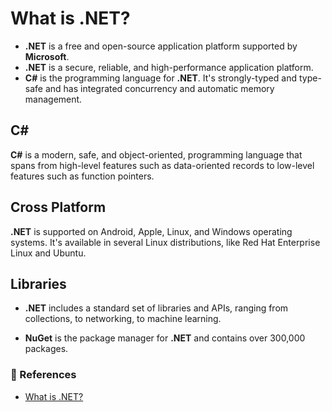 # What is .NET?

- **.NET** is a free and open-source application platform supported by **Microsoft**.
- **.NET** is a secure, reliable, and high-performance application platform.
- **C#** is the programming language for **.NET**. It's strongly-typed and type-safe and has integrated concurrency and automatic memory management.

## C#

**C#** is a modern, safe, and object-oriented, programming language that spans from high-level features such as data-oriented records to low-level features such as function pointers.

## Cross Platform

**.NET** is supported on Android, Apple, Linux, and Windows operating systems. It's available in several Linux distributions, like Red Hat Enterprise Linux and Ubuntu.

## Libraries

- **.NET** includes a standard set of libraries and APIs, ranging from collections, to networking, to machine learning.

- **NuGet** is the package manager for **.NET** and contains over 300,000 packages.

### 📜 References

- [What is .NET?](https://dotnet.microsoft.com/en-us/learn/dotnet/what-is-dotnet)
